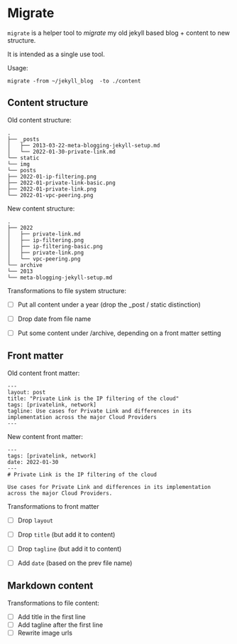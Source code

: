 # Migrate

`migrate` is a helper tool to _migrate_ my old jekyll based blog + content to new structure.

It is intended as a single use tool.

Usage:
```src
migrate -from ~/jekyll_blog  -to ./content
```

## Content structure

Old content structure:
```
.
├── _posts
│   ├── 2013-03-22-meta-blogging-jekyll-setup.md
│   └── 2022-01-30-private-link.md
└── static
└── img
└── posts
├── 2022-01-ip-filtering.png
├── 2022-01-private-link-basic.png
├── 2022-01-private-link.png
└── 2022-01-vpc-peering.png
```

New content structure:
```
.
├── 2022
│   ├── private-link.md
│   ├── ip-filtering.png
│   ├── ip-filtering-basic.png
│   ├── private-link.png
│   └── vpc-peering.png
└── archive
└── 2013
└── meta-blogging-jekyll-setup.md
```

Transformations to file system structure:
- [ ] Put all content under a year (drop the _post / static distinction)
- [ ] Drop date from file name
- [ ] Put some content under /archive, depending on a front matter setting


## Front matter

Old content front matter:
```
---
layout: post
title: "Private Link is the IP filtering of the cloud"
tags: [privatelink, network]
tagline: Use cases for Private Link and differences in its implementation across the major Cloud Providers
---
```

New content front matter:
```
---
tags: [privatelink, network]
date: 2022-01-30
---
# Private Link is the IP filtering of the cloud

Use cases for Private Link and differences in its implementation across the major Cloud Providers.
```

Transformations to front matter
- [ ] Drop `layout`
- [ ] Drop `title` (but add it to content)
- [ ] Drop `tagline` (but add it to content)
- [ ] Add `date` (based on the prev file name)


## Markdown content

Transformations to file content:
- [ ] Add title in the first line
- [ ] Add tagline after the first line
- [ ] Rewrite image urls
